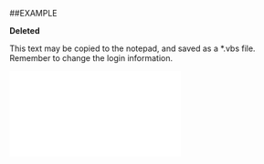 

##EXAMPLE

**Deleted**

This text may be copied to the notepad, and saved as a *.vbs file. Remember to change the login information.

![](../../Examples/vbs/SORole.Deleted.vbs.txt)





